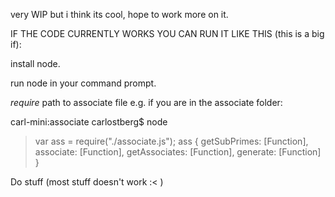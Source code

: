 very WIP but i think its cool, hope to work more on it.

IF THE CODE CURRENTLY WORKS YOU CAN RUN IT LIKE THIS (this is a big if):

install node.

run node in your command prompt.

*require* path to associate file e.g. if you are in the associate folder:

carl-mini:associate carlostberg$ node
> var ass = require("./associate.js");
> ass
{ getSubPrimes: [Function],
  associate: [Function],
  getAssociates: [Function],
  generate: [Function] }
> 

Do stuff (most stuff doesn't work :< )

